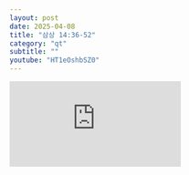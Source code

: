 ```yaml
---
layout: post
date: 2025-04-08
title: "삼상 14:36-52"
category: "qt"
subtitle: ""
youtube: "HT1eOshbSZ0"
---
```


<div class="youtube margin-large">
    <iframe src="https://www.youtube.com/embed/HT1eOshbSZ0" title="YouTube video player" frameborder="0" allow="accelerometer; autoplay; clipboard-write; encrypted-media; gyroscope; picture-in-picture; web-share" allowfullscreen></iframe>
</div>

